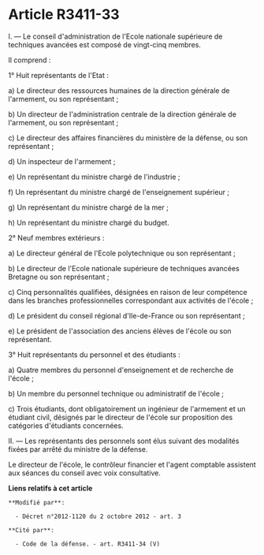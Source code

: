 # Article R3411-33

I. ― Le conseil d'administration de l'Ecole nationale supérieure de techniques avancées est composé de vingt-cinq membres. 

Il comprend : 

1° Huit représentants de l'Etat : 

a) Le directeur des ressources humaines de la direction générale de l'armement, ou son représentant ; 

b) Un directeur de l'administration centrale de la direction générale de l'armement, ou son représentant ; 

c) Le directeur des affaires financières du ministère de la défense, ou son représentant ; 

d) Un inspecteur de l'armement ; 

e) Un représentant du ministre chargé de l'industrie ; 

f) Un représentant du ministre chargé de l'enseignement supérieur ; 

g) Un représentant du ministre chargé de la mer ; 

h) Un représentant du ministre chargé du budget. 

2° Neuf membres extérieurs :

a) Le directeur général de l'Ecole polytechnique ou son représentant ;

b) Le directeur de l'Ecole nationale supérieure de techniques avancées Bretagne ou son représentant ;

c) Cinq personnalités qualifiées, désignées en raison de leur compétence dans les branches professionnelles correspondant aux
activités de l'école ;

d) Le président du conseil régional d'Ile-de-France ou son représentant ;

e) Le président de l'association des anciens élèves de l'école ou son représentant.

3° Huit représentants du personnel et des étudiants : 

a) Quatre membres du personnel d'enseignement et de recherche de l'école ; 

b) Un membre du personnel technique ou administratif de l'école ; 

c) Trois étudiants, dont obligatoirement un ingénieur de l'armement et un étudiant civil, désignés par le directeur de
l'école sur proposition des catégories d'étudiants concernées. 

II. ― Les représentants des personnels sont élus suivant des modalités fixées par arrêté du ministre de la défense. 

Le directeur de l'école, le contrôleur financier et l'agent comptable assistent aux séances du conseil avec voix
consultative.

**Liens relatifs à cet article**

	**Modifié par**:

	  - Décret n°2012-1120 du 2 octobre 2012 - art. 3

	**Cité par**:

	  - Code de la défense. - art. R3411-34 (V)
